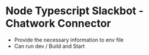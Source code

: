 # Node Typescript Slackbot - Chatwork Connector

- Provide the necessary information to env file
- Can run dev / Build and Start
